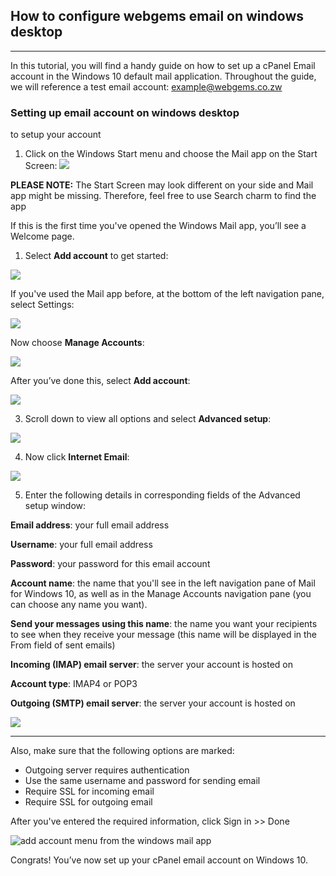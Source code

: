 ## How to configure webgems email on windows desktop 

---
In this tutorial, you will find a handy guide on how to set up a cPanel Email account in the Windows 10 default mail application.
Throughout the guide, we will reference a test email account: example@webgems.co.zw
### Setting up email account on windows desktop

to setup your account

1. Click on the Windows Start menu and choose the Mail app on the Start Screen:
![](windows1.png)

**PLEASE NOTE:** The Start Screen may look different on your side and Mail app might be missing. Therefore, feel free to use Search charm to find the app

If this is the first time you've opened the Windows Mail app, you’ll see a Welcome page.

1.  Select **Add account** to get started:

![](windows2.png)

If you've used the Mail app before, at the bottom of the left navigation pane, select Settings:

![](windows_3.png)

Now choose **Manage Accounts**:

![](windows4.png)

After you’ve done this, select **Add account**:

![](windows5.png)

3. Scroll down to view all options and select **Advanced setup**: 

![](windows6.png)

4. Now click **Internet Email**:

![](windows7.png)

5. Enter the following details in corresponding fields of the Advanced setup window:

**Email address**: your full email address

**Username**: your full email address

**Password**: your password for this email account

**Account name**: the name that you'll see in the left navigation pane of Mail for Windows 10, as well as in the Manage Accounts navigation pane (you can choose any name you want).

**Send your messages using this name**: the name you want your recipients to see when they receive your message (this name will be displayed in the From field of sent emails)

**Incoming (IMAP) email server**: the server your account is hosted on

**Account type**: IMAP4 or POP3

**Outgoing (SMTP) email server**: the server your account is hosted on

![](windows8.png)
****

Also, make sure that the following options are marked:

- Outgoing server requires authentication
- Use the same username and password for sending email
- Require SSL for incoming email
- Require SSL for outgoing email

After you've entered the required information, click Sign in >>  Done

![add account menu from the windows mail app](windows9.png)

Congrats! You’ve now set up your cPanel email account on Windows 10.